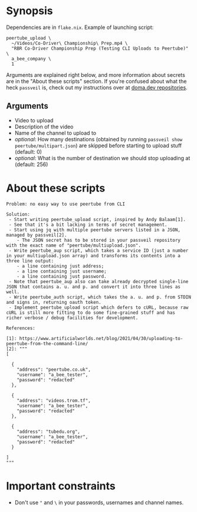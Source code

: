 # Synopsis

Dependencies are in `flake.nix`.
Example of launching script:

```
peertube_upload \
  ~/Videos/Co-Driver\ Championship\ Prep.mp4 \
  "RBR Co-Driver Championship Prep (Testing CLI Uploads to Peertube)" \
  a_bee_company \
  1
```

Arguments are explained right below, and more information about secrets are in the "About these scripts" section. If you're confused about what the heck `passveil` is, check out my instructions over at [doma.dev repositories](https://github.com/doma-engineering/passveil#passveil-in-doma).

## Arguments

* Video to upload
* Description of the video
* Name of the channel to upload to
* _optional_: How many destinations (obtained by running `passveil show peertube/multipart.json`) are skipped before starting to upload stuff (default: 0)
* _optional_: What is the number of destination we should stop uploading at (default: 256)

# About these scripts

    Problem: no easy way to use peertube from CLI

    Solution:
     - Start writing peertube_upload script, inspired by Andy Balaam[1].
     - See that it's a bit lacking in terms of secret management.
     - Start using jq with multiple peertube servers listed in a JSON, managed by passveil[2].
        - The JSON secret has to be stored in your passveil repository with the exact name of "peertube/multiupload.json".
     - Write peertube_aup script, which takes a service ID (just a number in your multiupload.json array) and transforms its contents into a three line output:
        - a line containing just address;
        - a line containing just username;
        - a line containing just password.
     - Note that peertube_aup also can take already decrypted single-line JSON that contains a. u. and p. and convert it into three lines as well.
     - Write peertube_auth script, which takes the a. u. and p. from STDIN and signs in, returning oauth token.
     - Implement peertube_upload script which defers to cURL, because raw cURL is still more fitting to do some fine-grained stuff and has richer verbose / debug facilities for development.

    References:

    [1]: https://www.artificialworlds.net/blog/2021/04/30/uploading-to-peertube-from-the-command-line/
    [2]: """
    [

      {
        "address": "peertube.co.uk",
        "username": "a_bee_tester",
        "password": "redacted"
      },

      {
        "address": "videos.trom.tf",
        "username": "a_bee_tester",
        "password": "redacted"
      },

      {
        "address": "tubedu.org",
        "username": "a_bee_tester",
        "password": "redacted"
      }

    ]
    """

# Important constraints

 - Don't use `"` and `\` in your passwords, usernames and channel names.
